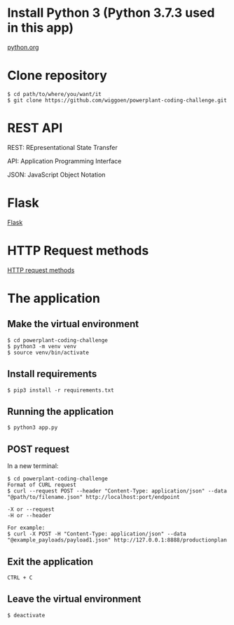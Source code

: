 # Install Python 3 (Python 3.7.3 used in this app)
[python.org](https://www.python.org/)

# Clone repository
```
$ cd path/to/where/you/want/it
$ git clone https://github.com/wiggoen/powerplant-coding-challenge.git
```

# REST API
REST: REpresentational State Transfer

API: Application Programming Interface

JSON: JavaScript Object Notation

# Flask
[Flask](https://flask.palletsprojects.com/en/1.1.x/)

# HTTP Request methods
[HTTP request methods](https://developer.mozilla.org/en-US/docs/Web/HTTP/Methods)

# The application
## Make the virtual environment
```
$ cd powerplant-coding-challenge
$ python3 -m venv venv
$ source venv/bin/activate
```

## Install requirements
```
$ pip3 install -r requirements.txt
```

## Running the application
```
$ python3 app.py
```

## POST request
In a new terminal:
```
$ cd powerplant-coding-challenge
Format of CURL request
$ curl --request POST --header "Content-Type: application/json" --data "@path/to/filename.json" http://localhost:port/endpoint

-X or --request
-H or --header

For example:
$ curl -X POST -H "Content-Type: application/json" --data "@example_payloads/payload1.json" http://127.0.0.1:8888/productionplan

```

## Exit the application
```
CTRL + C
```

## Leave the virtual environment
```
$ deactivate
```
